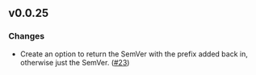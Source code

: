 ## v0.0.25

### Changes

- Create an option to return the SemVer with the prefix added back in, otherwise just the SemVer. ([#23](https://github.com/splicemaahs/splice-cloud-util/pull/23))
